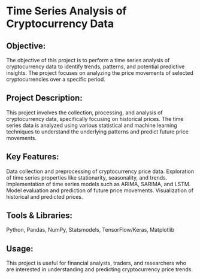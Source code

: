 
# Time Series Analysis of Cryptocurrency Data

## Objective:
The objective of this project is to perform a time series analysis of cryptocurrency data to identify trends, patterns, and potential predictive insights. The project focuses on analyzing the price movements of selected cryptocurrencies over a specific period.

## Project Description:
This project involves the collection, processing, and analysis of cryptocurrency data, specifically focusing on historical prices. The time series data is analyzed using various statistical and machine learning techniques to understand the underlying patterns and predict future price movements.

## Key Features:

Data collection and preprocessing of cryptocurrency price data.
Exploration of time series properties like stationarity, seasonality, and trends.
Implementation of time series models such as ARIMA, SARIMA, and LSTM.
Model evaluation and prediction of future price movements.
Visualization of historical and predicted prices.

## Tools & Libraries:

Python,
Pandas,
NumPy,
Statsmodels,
TensorFlow/Keras,
Matplotlib

## Usage:
This project is useful for financial analysts, traders, and researchers who are interested in understanding and predicting cryptocurrency price trends.

